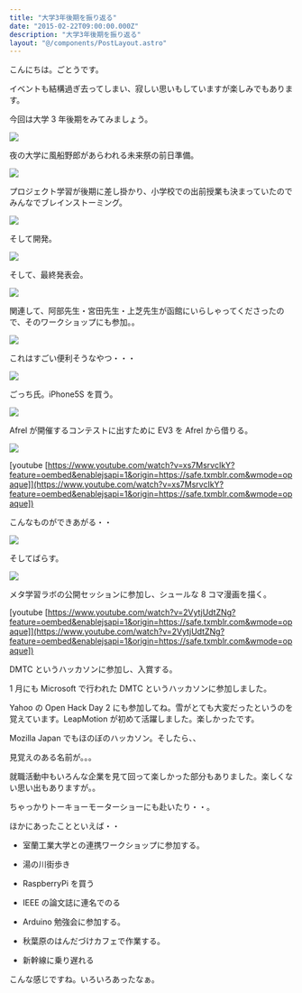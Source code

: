 ```yaml
---
title: "大学3年後期を振り返る"
date: "2015-02-22T09:00:00.000Z"
description: "大学3年後期を振り返る"
layout: "@/components/PostLayout.astro"
---
```


こんにちは。ごとうです。

イベントも結構過ぎ去ってしまい、寂しい思いもしていますが楽しみでもあります。

今回は大学 3 年後期をみてみましょう。

![](https://cdn-images-1.medium.com/max/2000/0*ZotOrT0v1Kn5aM83.jpg)

夜の大学に風船野郎があらわれる未来祭の前日準備。

![](https://cdn-images-1.medium.com/max/2000/0*mM8bgriuJJnSWA_c.jpg)

プロジェクト学習が後期に差し掛かり、小学校での出前授業も決まっていたのでみんなでブレインストーミング。

![](https://cdn-images-1.medium.com/max/2000/0*SFLmWBq6zQ4Ph3Dr.jpg)

そして開発。

![](https://cdn-images-1.medium.com/max/2000/0*4hJDpt_xEW9ErPHV.jpg)

そして、最終発表会。

![](https://cdn-images-1.medium.com/max/2000/0*yS4YNbKjdCLClbac.jpg)

関連して、阿部先生・宮田先生・上芝先生が函館にいらしゃってくださったので、そのワークショップにも参加。。

![](https://cdn-images-1.medium.com/max/2000/0*MdKb0orj0ygXQ_vE.jpg)

これはすごい便利そうなやつ・・・

![](https://cdn-images-1.medium.com/max/2000/0*VBaLYI-1koK1QR61.jpg)

ごっち氏。iPhone5S を買う。

![](https://cdn-images-1.medium.com/max/2000/0*fS9tSfshspfw7RoA.jpg)

Afrel が開催するコンテストに出すために EV3 を Afrel から借りる。

![](https://cdn-images-1.medium.com/max/2000/0*tH6wjuBz2NNEace3.jpg)

[youtube [https://www.youtube.com/watch?v=xs7MsrvcIkY?feature=oembed&enablejsapi=1&origin=https://safe.txmblr.com&wmode=opaque]](https://www.youtube.com/watch?v=xs7MsrvcIkY?feature=oembed&enablejsapi=1&origin=https://safe.txmblr.com&wmode=opaque])

こんなものができあがる・・

![](https://cdn-images-1.medium.com/max/2000/0*kuimog97Of7QkMBi.jpg)

そしてばらす。

![](https://cdn-images-1.medium.com/max/2000/0*gvQ48ovOxwK67TOf.jpg)

メタ学習ラボの公開セッションに参加し、シュールな 8 コマ漫画を描く。

[youtube [https://www.youtube.com/watch?v=2VytjUdtZNg?feature=oembed&enablejsapi=1&origin=https://safe.txmblr.com&wmode=opaque]](https://www.youtube.com/watch?v=2VytjUdtZNg?feature=oembed&enablejsapi=1&origin=https://safe.txmblr.com&wmode=opaque])

DMTC というハッカソンに参加し、入賞する。

1 月にも Microsoft で行われた DMTC というハッカソンに参加しました。

Yahoo の Open Hack Day 2 にも参加してね。雪がとても大変だったというのを覚えています。LeapMotion が初めて活躍しました。楽しかったです。

Mozilla Japan でもほのぼのハッカソン。そしたら、、

見覚えのある名前が。。。

就職活動中もいろんな企業を見て回って楽しかった部分もありました。楽しくない思い出もありますが。。

ちゃっかりトーキョーモーターショーにも赴いたり・・。

ほかにあったことといえば・・

- 室蘭工業大学との連携ワークショップに参加する。

- 湯の川街歩き

- RaspberryPi を買う

- IEEE の論文誌に連名でのる

- Arduino 勉強会に参加する。

- 秋葉原のはんだづけカフェで作業する。

- 新幹線に乗り遅れる

こんな感じですね。いろいろあったなぁ。
